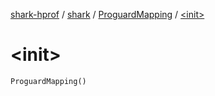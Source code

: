 [shark-hprof](../../index.md) / [shark](../index.md) / [ProguardMapping](index.md) / [&lt;init&gt;](./-init-.md)

# &lt;init&gt;

`ProguardMapping()`